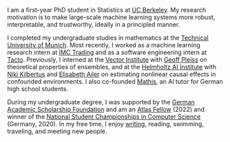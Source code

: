 I am a first-year PhD student in Statistics at [UC Berkeley](https://www.berkeley.edu/). My research motivation is to make large-scale machine learning systems more robust, interpretable, and trustworthy, ideally in a principled manner.

I completed my undergraduate studies in mathematics at the [Technical University of Munich](https://www.tum.de/). Most recently, I worked as a machine learning research intern at [IMC Trading](https://www.imc.com) and as a software engineering intern at [Tacto](https://tacto.ai). Previously, I interned at the [Vector Institute](https://vectorinstitute.ai/) with [Geoff Pleiss](https://geoffpleiss.com) on theoretical properties of ensembles, and at the [Helmholtz AI Institute](https://www.helmholtz.ai/) with [Niki Kilbertus](https://sites.google.com/view/nikikilbertus/home) and [Elisabeth Ailer](https://elisabethailer.com) on estimating nonlinear causal effects in confounded environments. I also co-founded [Mathis](https://www.abimitmathis.de), an AI tutor for German high school students.

During my undergraduate degree, I was supported by the [German Academic Scholarship Foundation](https://www.studienstiftung.de/) and am an [Atlas Fellow](https://atlasfellowship.org/) (2022) and winner of the [National Student Championships in Computer Science](https://bwinf.de/) (Germany, 2020). In my free time, I enjoy [writing](https://substack.com/@niclasdern), reading, swimming, traveling, and meeting new people.
